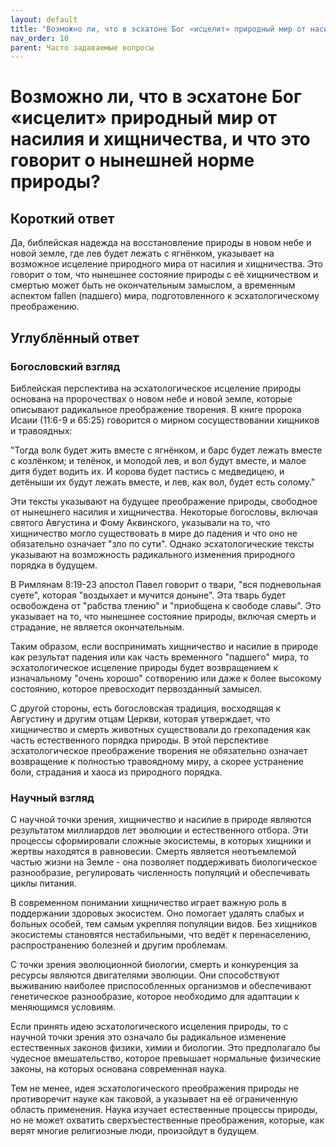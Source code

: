 ```yaml
---
layout: default
title: "Возможно ли, что в эсхатоне Бог «исцелит» природный мир от насилия и хищничества, и что это говорит о нынешней норме природы?"
nav_order: 10
parent: Часто задаваемые вопросы
---
```


# Возможно ли, что в эсхатоне Бог «исцелит» природный мир от насилия и хищничества, и что это говорит о нынешней норме природы?

## Короткий ответ

Да, библейская надежда на восстановление природы в новом небе и новой земле, где лев будет лежать с ягнёнком, указывает на возможное исцеление природного мира от насилия и хищничества. Это говорит о том, что нынешнее состояние природы с её хищничеством и смертью может быть не окончательным замыслом, а временным аспектом fallen (падшего) мира, подготовленного к эсхатологическому преображению.

## Углублённый ответ

### Богословский взгляд

Библейская перспектива на эсхатологическое исцеление природы основана на пророчествах о новом небе и новой земле, которые описывают радикальное преображение творения. В книге пророка Исаии (11:6-9 и 65:25) говорится о мирном сосуществовании хищников и травоядных:

"Тогда волк будет жить вместе с ягнёнком, и барс будет лежать вместе с козлёнком; и телёнок, и молодой лев, и вол будут вместе, и малое дитя будет водить их. И корова будет пастись с медведицею, и детёныши их будут лежать вместе, и лев, как вол, будет есть солому."

Эти тексты указывают на будущее преображение природы, свободное от нынешнего насилия и хищничества. Некоторые богословы, включая святого Августина и Фому Аквинского, указывали на то, что хищничество могло существовать в мире до падения и что оно не обязательно означает "зло по сути". Однако эсхатологические тексты указывают на возможность радикального изменения природного порядка в будущем.

В Римлянам 8:19-23 апостол Павел говорит о твари, "вся подневольная суете", которая "воздыхает и мучится доныне". Эта тварь будет освобождена от "рабства тлению" и "приобщена к свободе славы". Это указывает на то, что нынешнее состояние природы, включая смерть и страдание, не является окончательным.

Таким образом, если воспринимать хищничество и насилие в природе как результат падения или как часть временного "падшего" мира, то эсхатологическое исцеление природы будет возвращением к изначальному "очень хорошо" сотворению или даже к более высокому состоянию, которое превосходит первозданный замысел.

С другой стороны, есть богословская традиция, восходящая к Августину и другим отцам Церкви, которая утверждает, что хищничество и смерть животных существовали до грехопадения как часть естественного порядка природы. В этой перспективе эсхатологическое преображение творения не обязательно означает возвращение к полностью травоядному миру, а скорее устранение боли, страдания и хаоса из природного порядка.

### Научный взгляд

С научной точки зрения, хищничество и насилие в природе являются результатом миллиардов лет эволюции и естественного отбора. Эти процессы сформировали сложные экосистемы, в которых хищники и жертвы находятся в равновесии. Смерть является неотъемлемой частью жизни на Земле - она позволяет поддерживать биологическое разнообразие, регулировать численность популяций и обеспечивать циклы питания.

В современном понимании хищничество играет важную роль в поддержании здоровых экосистем. Оно помогает удалять слабых и больных особей, тем самым укрепляя популяции видов. Без хищников экосистемы становятся нестабильными, что ведёт к перенаселению, распространению болезней и другим проблемам.

С точки зрения эволюционной биологии, смерть и конкуренция за ресурсы являются двигателями эволюции. Они способствуют выживанию наиболее приспособленных организмов и обеспечивают генетическое разнообразие, которое необходимо для адаптации к меняющимся условиям.

Если принять идею эсхатологического исцеления природы, то с научной точки зрения это означало бы радикальное изменение естественных законов физики, химии и биологии. Это предполагало бы чудесное вмешательство, которое превышает нормальные физические законы, на которых основана современная наука.

Тем не менее, идея эсхатологического преображения природы не противоречит науке как таковой, а указывает на её ограниченную область применения. Наука изучает естественные процессы природы, но не может охватить сверхъестественные преображения, которые, как верят многие религиозные люди, произойдут в будущем.